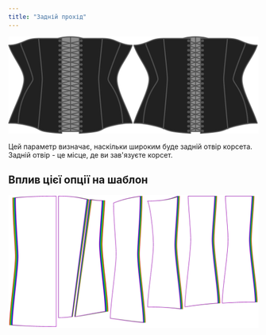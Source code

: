 ```yaml
---
title: "Задній прохід"
---
```


![Варіант заднього відкривання на Cathrin](./backopening.svg)

Цей параметр визначає, наскільки широким буде задній отвір корсета. Задній отвір - це місце, де ви зав'язуєте корсет.

## Вплив цієї опції на шаблон

![На цьому зображенні показано вплив цієї опції шляхом накладання декількох варіантів, які мають різне значення для цієї опції](cathrin_backopening_sample.svg "Вплив цієї опції на шаблон")
